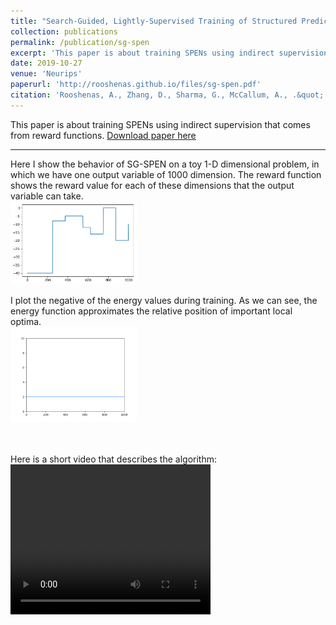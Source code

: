 ```yaml
---
title: "Search-Guided, Lightly-Supervised Training of Structured Prediction Energy Networks"
collection: publications
permalink: /publication/sg-spen
excerpt: 'This paper is about training SPENs using indirect supervision that comes from reward functions. <br> <img style="width:40%; height:auto;" src="/images/sg-spen.png">'
date: 2019-10-27
venue: 'Neurips'
paperurl: 'http://rooshenas.github.io/files/sg-spen.pdf'
citation: 'Rooshenas, A., Zhang, D., Sharma, G., McCallum, A., .&quot; <i>Neurips 2019 1</i>'
---
```

This paper is about training SPENs using indirect supervision that comes from reward functions.
[Download paper here](http://academicpages.github.io/files/paper1.pdf)


--- 
Here I show the behavior of SG-SPEN on a toy 1-D dimensional problem, in which we have one output variable of 1000 dimension.
The reward function shows the reward value for each of these dimensions that the output variable can take.
<br> <img style="width:40%; height:auto;" src="/images/reward.png">

I plot the negative of the energy values during training. As we can see, the energy function approximates the relative position of important local optima. 
<br> <img style="width:40%; height:auto;" src="/images/energy.gif">

<br><br>
Here is a short video that describes the algorithm:
<video width="320" height="240" controls>
  <source src="/files/sg-spen.mp4" type="video/mp4">
</video>
